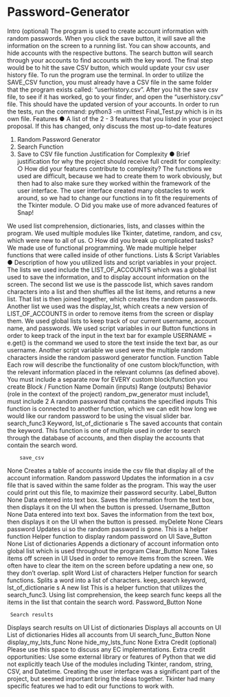 # Password-Generator

Intro (optional)
The program is used to create account information with random passwords. When you click the save button, it will save all the information on the screen to a running list. You can show accounts, and hide accounts with the respective buttons. The search button will search through your accounts to find accounts with the key word. The final step would be to hit the save CSV button, which would update your csv user history file.
To run the program use the terminal. In order to utilize the SAVE_CSV function, you must already have a CSV file in the same folder that the program exists called: “userhistory.csv”. After you hit the save csv file, to see if it has worked, go to your finder, and open the “userhistory.csv” file. This should have the updated version of your accounts.
In order to run the tests, run the command: python3 -m unittest Final_Test.py which is in its own file.
Features
● A list of the 2 - 3 features that you listed in your project proposal. If this has changed, only discuss the most up-to-date features
1. Random Password Generator
2. Search Function
3. Save to CSV file function
Justification for Complexity
● Brief justification for why the project should receive full credit for complexity: ○ How did your features contribute to complexity?
The functions we used are difficult, because we had to create them to work obviously, but then had to also make sure they worked within the framework of the user interface. The user interface created many obstacles to work around, so we had to change our functions in to fit the requirements of the Tkinter module.
○ Did you make use of more advanced features of Snap!
     
 We used list comprehension, dictionaries, lists, and classes within the program. We used multiple modules like Tkinter, datetime, random, and csv, which were new to all of us.
○ How did you break up complicated tasks?
We made use of functional programming. We made multiple helper functions that were called inside of other functions.
Lists & Script Variables
● Description of how you utilized lists and script variables in your project.
The lists we used include the LIST_OF_ACCOUNTS which was a global list used to save the information, and to display account information on the screen. The second list we use is the passcode list, which saves random characters into a list and then shuffles all the list items, and returns a new list. That list is then joined together, which creates the random passwords. Another list we used was the display_lst, which creats a new version of LIST_OF_ACCOUNTS in order to remove items from the screen or display them. We used global lists to keep track of our current username, account name, and passwords. We used script variables in our Button functions in order to keep track of the input in the text bar for example USERNAME = e.get() is the command we used to store the text inside the text bar, as our username. Another script variable we used were the multiple random characters inside the random password generator function.
Function Table
Each row will describe the functionality of one custom block/function, with the relevant information placed in the relevant columns (as defined above). You must include a separate row for EVERY custom block/function you create
        Block / Function Name
Domain (inputs)
Range (outputs)
Behavior (role in the context of the project)
random_pw_generator
must include1, must include 2
A random password that contains the specified inputs
This function is connected to another function, which we can edit how long we would like our random password to be using the visual slider bar.
search_func3
Keyword, lst_of_dictionarie s
The saved accounts that contain the keyword.
This function is one of multiple used in order to search through the database of accounts, and then display the accounts that contain the search word.
    
        save_csv
None
Creates a table of accounts inside the csv file that display all of the account information.
Random password
Updates the information in a csv file that is saved within the same folder as the program. This way the user could print out this file, to maximize their password security.
      Label_Button
None
Data entered into text box.
Saves the information from the text box, then displays it on the UI when the button is pressed.
      Username_Button
None
Data entered into text box.
Saves the information from the text box, then displays it on the UI when the button is pressed.
    myDelete
None
Clears password
Updates ui so the random password is gone. This is a helper function
  Helper function to display random password on UI
    Save_Button
None
List of dictionaries
Appends a dictionary of account information onto global list which is used throughout the program
    Clear_Button
None
Takes items off screen in UI
Used in order to remove items from the screen. We often have to clear the item on the screen before updating a new one, so they don’t overlap.
    split
Word
List of characters
Helper function for search functions. Splits a word into a list of characters.
       keep_search
keyword, lst_of_dictionarie s
A new list
This is a helper function that utilizes the search_func3. Using list comprehension, the keep search func keeps all the items in the list that contain the search word.
          Password_Button None
   
     Search results
 Displays search results on UI
List of dictionaries
 Displays all accounts on UI
List of dictionaries
 Hides all accounts from UI
  search_func_Button None
display_my_lsts_func None
hide_my_lsts_func None
Extra Credit (optional)
Please use this space to discuss any EC implementations. Extra credit opportunities:
Use some external library or features of Python that we did not explicitly
teach
Use of the modules including Tkinter, random, string, CSV, and Datetime. Creating the user interface was a significant part of the project, but seemed important bring the ideas together. Tkinter had many specific features we had to edit our functions to work with.
    
